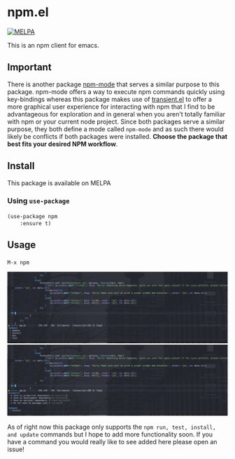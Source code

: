 # npm.el
[![MELPA](https://melpa.org/packages/npm-badge.svg)](https://melpa.org/#/npm)

This is an npm client for emacs.

## Important
There is another package [npm-mode](https://github.com/mojochao/npm-mode) that serves a similar purpose to this package. npm-mode offers a way to execute npm commands quickly using key-bindings whereas this package makes use of [transient.el](https://github.com/magit/transient) to offer a more graphical user experience for interacting with npm that I find to be advantageous for exploration and in general when you aren't totally familiar with npm or your current node project. Since both packages serve a similar purpose, they both define a mode called `npm-mode` and as such there would likely be conflicts if both packages were installed. **Choose the package that best fits your desired NPM workflow**.

## Install
This package is available on MELPA

### Using `use-package`

``` emacs-lisp
(use-package npm
    :ensure t)
```

## Usage
`M-x npm`

![Startup screen for npm](assets/npm-startup.png "NPM startup")
![Install screen for npm](assets/npm-install.png "NPM install")

As of right now this package only supports the `npm run, test, install, and update` commands but I hope to add more functionality soon. If you have a command you would really like to see added here please open an issue!
